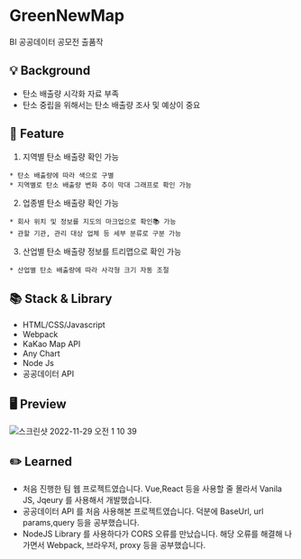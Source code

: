 # GreenNewMap
BI 공공데이터 공모전 출품작

## 💡 Background 
* 탄소 배출량 시각화 자료 부족 
* 탄소 중립을 위해서는 탄소 배출량 조사 및 예상이 중요

## 📝 Feature 
1. 지역별 탄소 배출량 확인 가능 
```
* 탄소 배출량에 따라 색으로 구별 
* 지역별로 탄소 배출량 변화 추이 막대 그래프로 확인 가능 
```
2. 업종별 탄소 배출량 확인 가능
```
* 회사 위치 및 정보를 지도의 마크업으로 확인📚 가능 
* 관할 기관, 관리 대상 업체 등 세부 분류로 구분 가능 
```
3. 산업별 탄소 배출량 정보를 트리맵으로 확인 가능 
```
* 산업별 탄소 배출량에 따라 사각형 크기 자동 조절 
``` 

## 📚 Stack & Library 
* HTML/CSS/Javascript 
* Webpack 
* KaKao Map API 
* Any Chart
* Node Js
* 공공데이터 API 

## 🖥 Preview
![스크린샷 2022-11-29 오전 1 10 39](https://user-images.githubusercontent.com/79124461/204326225-6edf6d13-d9dd-44ac-bee7-3635da8ac7fb.png)

## ✏️ Learned
* 처음 진행한 팀 웹 프로젝트였습니다. Vue,React 등을 사용할 줄 몰라서 Vanila JS, Jqeury 를 사용해서 개발했습니다. 
* 공공데이터 API 를 처음 사용해본 프로젝트였습니다. 덕분에 BaseUrl, url params,query 등을 공부했습니다. 
* NodeJS Library 를 사용하다가 CORS 오류를 만났습니다. 해당 오류를 해결해 나가면서 Webpack, 브라우저, proxy 등을 공부했습니다. 

